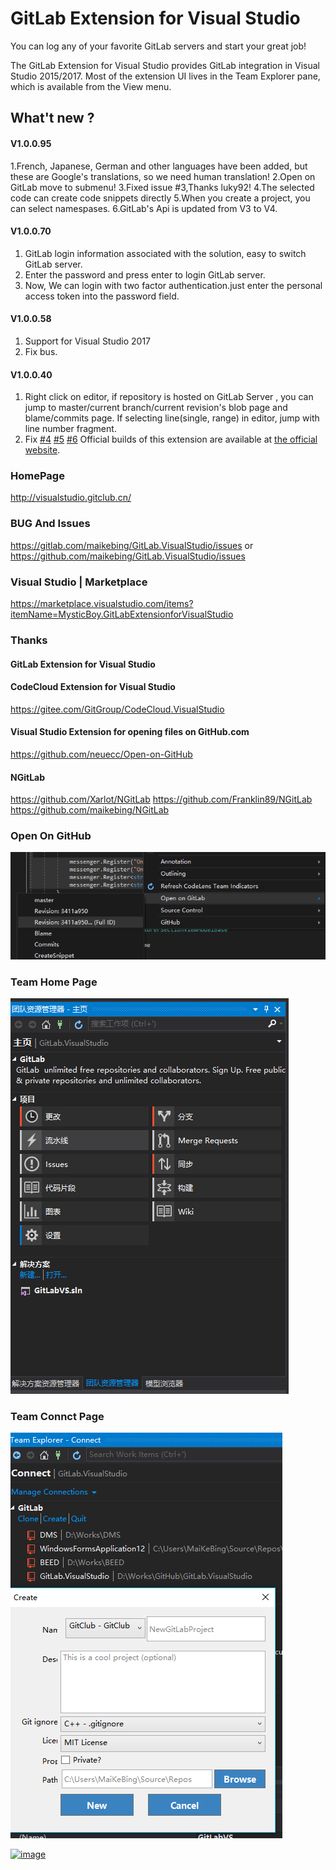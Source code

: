 # GitLab  Extension for Visual Studio

You can log any of your favorite GitLab servers and start your great job!

The GitLab Extension for Visual Studio provides GitLab integration in Visual Studio 2015/2017.
Most of the extension UI lives in the Team Explorer pane, which is available from the View menu.


## What't new ?
#### V1.0.0.95

1.French, Japanese, German and other languages have been added, but these are Google's translations, so we need human translation!
2.Open on GitLab move to  submenu!
3.Fixed issue #3,Thanks luky92!
4.The selected code can create code snippets directly
5.When you create a project, you can select namespases.
6.GitLab's Api is updated from V3 to V4.


#### V1.0.0.70

1. GitLab login information associated with the solution, easy to switch GitLab server.
2. Enter the password and press enter to login GitLab server.
3. Now, We can login   with two  factor authentication.just enter the personal access token into the password field.

#### V1.0.0.58 

1. Support for Visual Studio 2017 
2. Fix bus.


#### V1.0.0.40 
 1. Right click on editor, if repository is hosted on GitLab Server , you can jump to master/current branch/current revision's blob page and blame/commits page. If selecting line(single, range) in editor, jump with line number fragment.
 2. Fix [#4](https://www.gitlab.com/maikebing/GitLab.VisualStudio/issues/4) [#5](https://www.gitlab.com/maikebing/GitLab.VisualStudio/issues/5) [#6](https://www.gitlab.com/maikebing/GitLab.VisualStudio/issues/6)
Official builds of this extension are available at [the official website](http://visualstudio.gitclub.cn).

### HomePage
 http://visualstudio.gitclub.cn/

### BUG And Issues
https://gitlab.com/maikebing/GitLab.VisualStudio/issues
or 
https://github.com/maikebing/GitLab.VisualStudio/issues

###    Visual Studio    |   Marketplace
https://marketplace.visualstudio.com/items?itemName=MysticBoy.GitLabExtensionforVisualStudio

### Thanks
 
####  GitLab Extension for Visual Studio
  
####  CodeCloud Extension for  Visual Studio

https://gitee.com/GitGroup/CodeCloud.VisualStudio

#### Visual Studio Extension for opening files on GitHub.com
https://github.com/neuecc/Open-on-GitHub 

#### NGitLab
https://github.com/Xarlot/NGitLab
https://github.com/Franklin89/NGitLab
https://github.com/maikebing/NGitLab

### Open On GitHub 

![image](./docs/images/OpenOnGitLab.png)
###  Team Home Page

![image](./docs/images/TeamHome.PNG)

### Team Connct Page
![image](./docs/images/TeamConnect.PNG)
 
[![image](http://s07.flagcounter.com/map/7uzT/size_s/txt_000000/border_CCCCCC/pageviews_0/viewers_0/flags_0/)](http://info.flagcounter.com/7uzT)

